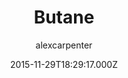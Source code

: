 ---
title: Butane
github: https://github.com/alexcarpenter/butane-jekyll-theme
demo: https://alexcarpenter.github.io/butane-jekyll-theme/
author: alexcarpenter
ssg:
  - Jekyll
cms:
  - No Cms
date: 2015-11-29T18:29:17.000Z
description: Butane Jekyll Theme
stale: true
draft: true
---